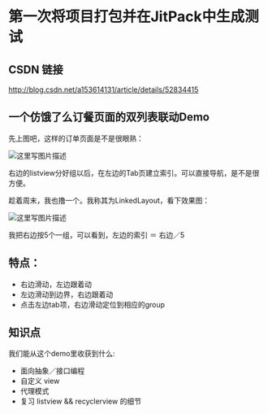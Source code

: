 # 第一次将项目打包并在JitPack中生成测试
## CSDN 链接
http://blog.csdn.net/a153614131/article/details/52834415

## 一个仿饿了么订餐页面的双列表联动Demo

先上图吧，这样的订单页面是不是很眼熟：

![这里写图片描述](http://img.blog.csdn.net/20161016232906229)

右边的listview分好组以后，在左边的Tab页建立索引。可以直接导航，是不是很方便。

趁着周末，我也撸一个。我称其为LinkedLayout，看下效果图：

![这里写图片描述](http://img.blog.csdn.net/20161016234308785)

我把右边按5个一组，可以看到，左边的索引 ＝ 右边／5
<br/>

## 特点：
- 右边滑动，左边跟着动
- 左边滑动到边界，右边跟着动
- 点击左边tab项，右边滑动定位到相应的group

## 知识点
我们能从这个demo里收获到什么:

- 面向抽象／接口编程
- 自定义 view
- 代理模式
- 复习 listview && recyclerview 的细节
